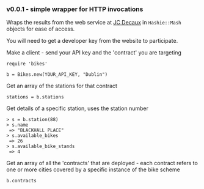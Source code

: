 ### v0.0.1 - simple wrapper for HTTP invocations

Wraps the results from the web service at [JC Decaux](https://developer.jcdecaux.com/#/opendata/vls?page=getstarted) in `Hashie::Mash` objects for ease of access.

You will need to get a developer key from the website to participate.

Make a client - send your API key and the 'contract' you are targeting

```
require 'bikes'

b = Bikes.new(YOUR_API_KEY, "Dublin")
```

Get an array of the stations for that contract
```
stations = b.stations
```

Get details of a specific station, uses the station number

```
> s = b.station(88)
> s.name
 => "BLACKHALL PLACE"
> s.available_bikes
 => 26
> s.available_bike_stands
 => 4
```

Get an array of all the 'contracts' that are deployed - each contract refers to one or more cities covered by a specific instance of the bike scheme

```
b.contracts
```
